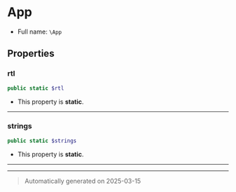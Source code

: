 
# App





* Full name: `\App`



## Properties


### rtl



```php
public static $rtl
```



* This property is **static**.


***

### strings



```php
public static $strings
```



* This property is **static**.


***



***
> Automatically generated on 2025-03-15
